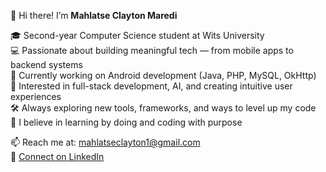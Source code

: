 👋 Hi there! I’m **Mahlatse Clayton Maredi**

🎓 Second-year Computer Science student at Wits University  
💻 Passionate about building meaningful tech — from mobile apps to backend systems  
📱 Currently working on Android development (Java, PHP, MySQL, OkHttp)  
🚀 Interested in full-stack development, AI, and creating intuitive user experiences  
🛠️ Always exploring new tools, frameworks, and ways to level up my code  
🌟 I believe in learning by doing and coding with purpose

📫 Reach me at: mahlatseclayton1@gmail.com  
🔗 [Connect on LinkedIn](https://www.linkedin.com/in/mahlatse-maredi-a74650302/)
